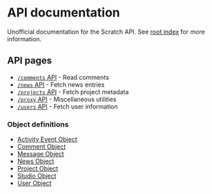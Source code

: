 # API documentation

Unofficial documentation for the Scratch API. See [root index](..) for more information.

## API pages

* [`/comments` API](comments.md) - Read comments
* [`/news` API](news.md) - Fetch news entries
* [`/projects` API](projects.md) - Fetch project metadata
* [`/proxy` API](proxy.md) - Miscellaneous utilities
* [`/users` API](users.md) - Fetch user information

### Object definitions

* [Activity Event Object](definitions/activity_event_object.md)
* [Comment Object](definitions/comment_object.md)
* [Message Object](definitions/message_object.md)
* [News Object](definitions/news_object.md)
* [Project Object](definitions/project_object.md)
* [Studio Object](definitions/studio_object.md)
* [User Object](definitions/user_object.md)
